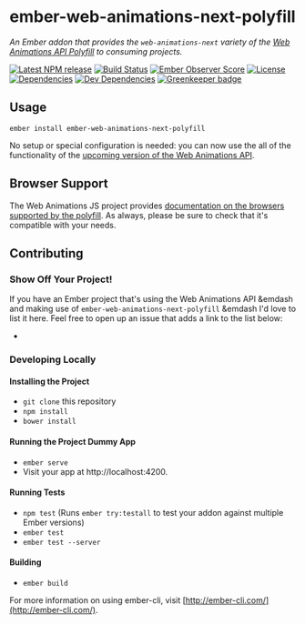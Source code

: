 # ember-web-animations-next-polyfill

_An Ember addon that provides the `web-animations-next` variety of the 
[Web Animations API Polyfill](https://github.com/web-animations/web-animations-js) to consuming projects._

[![Latest NPM release][npm-badge]][npm-badge-url]
[![Build Status][circle-badge]][circle-badge-url]
[![Ember Observer Score][ember-observer-badge]][ember-observer-badge-url]
[![License][license-badge]][license-badge-url]
[![Dependencies][dependencies-badge]][dependencies-badge-url]
[![Dev Dependencies][devDependencies-badge]][devDependencies-badge-url]
[![Greenkeeper badge][greenkeeper-badge]][greenkeeper-badge-url]

## Usage

```shell
ember install ember-web-animations-next-polyfill
```

No setup or special configuration is needed: you can now use the all of the functionality
of the [upcoming version of the Web Animations API](http://w3c.github.io/web-animations/).

## Browser Support

The Web Animations JS project provides [documentation on the browsers supported by the polyfill](https://github.com/web-animations/web-animations-js/blob/dev/docs/support.md#browser-support). 
As always, please be sure to check that it's compatible with your needs.

## Contributing

### Show Off Your Project!

If you have an Ember project that's using the Web Animations API &emdash and making use of `ember-web-animations-next-polyfill` &emdash
I'd love to list it here. Feel free to open up an issue that adds a link to the list below:

*

### Developing Locally

#### Installing the Project

* `git clone` this repository
* `npm install`
* `bower install`

#### Running the Project Dummy App

* `ember serve`
* Visit your app at http://localhost:4200.

#### Running Tests

* `npm test` (Runs `ember try:testall` to test your addon against multiple Ember versions)
* `ember test`
* `ember test --server`

#### Building

* `ember build`

For more information on using ember-cli, visit [http://ember-cli.com/](http://ember-cli.com/).


[npm-badge]: https://img.shields.io/npm/v/ember-web-animations-next-polyfill.svg
[npm-badge-url]: https://www.npmjs.com/package/ember-web-animations-next-polyfill
[circle-badge]: https://circleci.com/gh/BrianSipple/ember-web-animations-next-polyfill/tree/master.svg?style=svg&circle-token={{CIRCLE_TOKEN}}
[circle-badge-url]: https://circleci.com/gh/BrianSipple/ember-web-animations-next-polyfill/tree/master
[ember-observer-badge]: http://emberobserver.com/badges/ember-web-animations-next-polyfill.svg
[ember-observer-badge-url]: http://emberobserver.com/addons/ember-web-animations-next-polyfill
[license-badge]: https://img.shields.io/npm/l/ember-web-animations-next-polyfill.svg
[license-badge-url]: LICENSE
[dependencies-badge]: https://img.shields.io/david/BrianSipple/ember-web-animations-next-polyfill.svg
[dependencies-badge-url]: https://david-dm.org/BrianSipple/ember-web-animations-next-polyfill
[devDependencies-badge]: https://img.shields.io/david/dev/BrianSipple/ember-web-animations-next-polyfill.svg
[devDependencies-badge-url]: https://david-dm.org/BrianSipple/ember-web-animations-next-polyfill#info=devDependencies
[greenkeeper-badge]: https://badges.greenkeeper.io/BrianSipple/ember-web-animations-next-polyfill.svg
[greenkeeper-badge-url]: https://greenkeeper.io/
